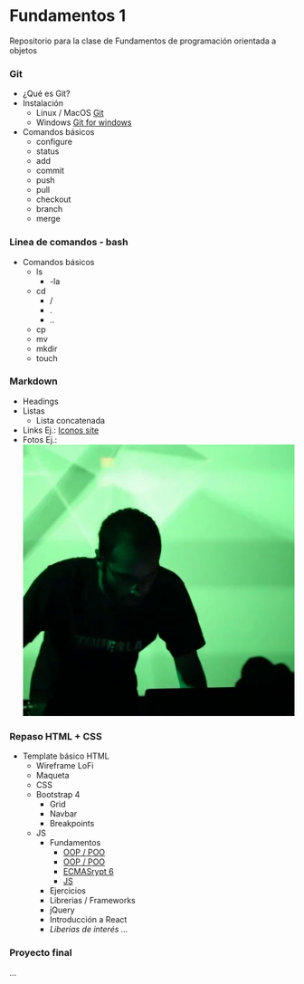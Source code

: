 
# Fundamentos 1

Repositorio para la clase de Fundamentos de programación orientada a objetos

### Git
- ¿Qué es Git?
- Instalación
  - Linux / MacOS [Git](https://www.google.com/url?sa=t&rct=j&q=&esrc=s&source=web&cd=4&cad=rja&uact=8&ved=2ahUKEwjtgsPUycDeAhVFSq0KHS-IBywQFjADegQIBBAB&url=https%3A%2F%2Fgit-scm.com%2Fbook%2Fen%2Fv2%2FGetting-Started-Installing-Git&usg=AOvVaw34_NoLPGdtnUVR92ZCaR9H)
  - Windows [Git for windows](https://gitforwindows.org/)
- Comandos básicos
  - configure
  - status
  - add
  - commit
  - push
  - pull
  - checkout
  - branch
  - merge

### Linea de comandos - bash
- Comandos básicos
   - ls
     - -la
   - cd
     - /
     - .
     - ..
   - cp
   - mv
   - mkdir
   - touch

### Markdown
- Headings
- Listas
  - Lista concatenada
- Links Ej.: [Iconos site](https://iconos.edu.mx)
- Fotos Ej.: ![](img/josecaos.live.2.jpg)

### Repaso HTML + CSS
- Template básico HTML
  - Wireframe LoFi
  - Maqueta
   - CSS
   - Bootstrap 4
      - Grid
      - Navbar
      - Breakpoints
    - JS
      - Fundamentos
        - [OOP / POO](https://codesolt.com/tutoriales/fundamentos/programacion-orientada-objetos/)
        - [OOP / POO](https://msdn.microsoft.com/es-es/library/bb972232.aspx)
        - [ECMASrypt 6](https://www.youtube.com/watch?v=OjMZg9gTLgw)  
        - [JS](https://www.youtube.com/watch?v=k9wTpG8NI4Q)  
      - Ejercicios
      - Librerias / Frameworks
       - jQuery
       - Introducción a React
       - *Liberias de interés ...*

### Proyecto final
...
